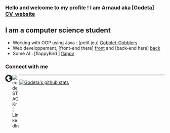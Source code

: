 ### Hello and welcome to my profile ! I am Arnaud aka [Godeta] [CV_website]

## I am a computer science student
- Working with OOP using Java : [petit jeu] [Gobblet-Gobblers] 
- Web developpement, [front-end there] [front] and [back-end here] [back]
- Some AI : [flappyBird ] [flappy]

### Connect with me

[<img align="left" alt="codeSTACKr.com" width="22px" src="https://raw.githubusercontent.com/iconic/open-iconic/master/svg/globe.svg" />][CV_website]
[<img align="left" alt="codeSTACKr | LinkedIn" width="22px" src="https://cdn.jsdelivr.net/npm/simple-icons@v3/icons/linkedin.svg" />][linkedin]

---
[![Godeta's github stats](https://github-readme-stats.vercel.app/api?username=Godeta&show_icons=true&theme=dracula)](https://github.com/Godeta/github-readme-stats)

[CV_website]: https://eportfolio.unicaen.fr/mahara/htdocs/user/arnaud-godet/presentation-v-0
[linkedin]: https://www.linkedin.com/in/arnaud-godet-b633021a6/
[Gobblet-Gobblers]: https://github.com/Godeta/Gobblet-Gobblers-Java
[front]: https://github.com/Godeta/WellDesignedWebsites
[back]: https://github.com/Godeta/NodeJS_WeatherLocation
[flappy]: https://github.com/Godeta/FlappyBird-JS